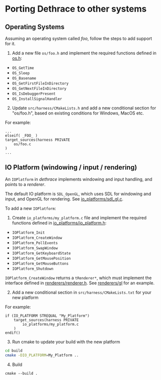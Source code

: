 # Porting Dethrace to other systems

## Operating Systems

Assuming an operating system called _foo_, follow the steps to add support for it.

1. Add a new file `os/foo.h` and implement the required functions defined in [os.h](https://github.com/dethrace-labs/dethrace/blob/main/src/harness/include/harness/os.h):
- `OS_GetTime`
- `OS_Sleep`
- `OS_Basename`
- `OS_GetFirstFileInDirectory`
- `OS_GetNextFileInDirectory`
- `OS_IsDebuggerPresent`
- `OS_InstallSignalHandler`

2. Update `src/harness/CMakeLists.h` and add a new conditional section for "os/foo.h", based on existing conditions for Windows, MacOS etc. 

For example:

```
...
elseif( _FOO_ )
target_sources(harness PRIVATE
    os/foo.c
)
...
```

## IO Platform (windowing / input / rendering)

An `IOPlatform` in _dethrace_ implements windowing and input handling, and points to a _renderer_.

The default IO platform is `SDL_OpenGL`, which uses SDL for windowing and input, and OpenGL for rendering. See [io_platforms/sdl_gl.c](https://github.com/dethrace-labs/dethrace/blob/main/src/harness/io_platforms/sdl_gl.c).

To add a new `IOPlatform`:

1. Create `io_platforms/my_platform.c` file and implement the required functions defined in [io_platforms/io_platform.h](https://github.com/dethrace-labs/dethrace/blob/main/src/harness/io_platforms/io_platform.h):
- `IOPlatform_Init`
- `IOPlatform_CreateWindow`
- `IOPlatform_PollEvents`
- `IOPlatform_SwapWindow`
- `IOPlatform_GetKeyboardState`
- `IOPlatform_GetMousePosition`
- `IOPlatform_GetMouseButtons`
- `IOPlatform_Shutdown`

`IOPlatform_CreateWindow` returns a `tRenderer*`, which must implement the interface defined in [renderers/renderer.h](https://github.com/dethrace-labs/dethrace/blob/main/src/harness/renderers/renderer.h). See [renderers/gl](https://github.com/dethrace-labs/dethrace/tree/main/src/harness/renderers/gl) for an example.

2. Add a new conditional section in `src/harness/CMakeLists.txt` for your new platform

For example:
```
if (IO_PLATFORM STREQUAL "My_Platform")
    target_sources(harness PRIVATE
        io_platforms/my_platform.c
    )
endif()
```

3. Run cmake to update your build with the new platform
```sh
cd build
cmake -DIO_PLATFORM=My_Platform ..
```

4. Build
```
cmake --build .
```
